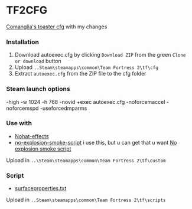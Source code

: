# TF2CFG
[Comanglia's toaster cfg](http://www.teamfortress.tv/25328/comanglia-s-config-fps-guide) with my changes

### Installation

1. Download autoexec.cfg by clicking `Download ZIP` from the green `Clone or download` button
2. Upload  `..Steam\steamapps\common\Team Fortress 2\tf\cfg`
3. Extract `autoexec.cfg` from the ZIP file to the cfg folder 

### Steam launch options 
-high -w 1024 -h 768  -novid +exec autoexec.cfg -noforcemaccel -noforcemspd -useforcedmparms

### Use with

* [Nohat-effects](https://github.com/xJeebsx/Headsfeet)
* [no-explosion-smoke-script](https://drive.google.com/file/d/0B_loCHMSRedyb1VqV3R1SnRwVHM/view) 
i use this, but u can get that u want [No explosion smoke script](http://www.teamfortress.tv/25647/no-explosion-smoke-script)

Upload in `..\Steam\steamapps\common\Team Fortress 2\tf\custom` 

### Script

* [surfaceproperties.txt](http://drok-radnik.com/junk/surfaceproperties.txt) 

Upload in `..Steam\steamapps\common\Team Fortress 2\tf\scripts`
